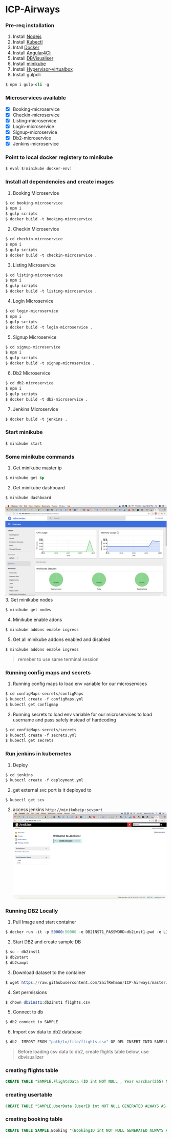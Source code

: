 # ICP-Airways
### Pre-req installation 
1. Install [Nodejs](https://nodejs.org/en/download/)
2. Install [Kubectl](https://kubernetes.io/docs/tasks/tools/install-kubectl/)
3. Intall [Docker](https://docs.docker.com/install/)
4. Install [Angular4Cli](https://cli.angular.io)
5. Install [DBVisualiser](https://www.dbvis.com/download/)
6. Install [minikube](https://kubernetes.io/docs/tasks/tools/install-minikube/)
7. Install [Hypervisor-virtualbox](https://www.virtualbox.org/wiki/Downloads)
8. Install gulpcli 
``` s
$ npm i gulp-cli -g
```

### Microservices available 
* [x] Booking-microservice
* [x] Checkin-microservice
* [x] Listing-microservice
* [x] Login-microservice
* [x] Signup-microservice
* [x] Db2-microservice
* [x] Jenkins-microservice

### Point to local docker registery to minikube
```s
$ eval $(minikube docker-env)
```
### Install all dependencies and create images 
1. Booking Microservice
```s
$ cd booking-microservice
$ npm i
$ gulp scripts
$ docker build -t booking-microservice .
```
2. Checkin Microservice
```s
$ cd checkin-microservice
$ npm i
$ gulp scripts
$ docker build -t checkin-microservice .
```
3. Listing Microservice
```s
$ cd listing-microservice
$ npm i
$ gulp scripts
$ docker build -t listing-microservice .
```
4. Login Microservice
```s
$ cd login-microservice
$ npm i
$ gulp scripts
$ docker build -t login-microservice .
```
5. Signup Microservice
```s
$ cd signup-microservice
$ npm i
$ gulp scripts
$ docker build -t signup-microservice .
```
6. Db2 Microservice
```s
$ cd db2-microservice
$ npm i
$ gulp scripts
$ docker build -t db2-microservice .
```
7. Jenkins Microservice
```s
$ docker build -t jenkins .
```

### Start minikube
```s
$ minikube start
```

### Some minikube commands
1. Get minikube master ip
``` s
$ minikube get ip
```
2. Get minikube dashboard
```s
$ minikube dashboard
```
![3](3.png)
3. Get minikube nodes
```s
$ minikube get nodes
```
4. Minikube enable adons
```s
$ minikube addons enable ingress
```
5. Get all minikube addons enabled and disabled
```s
$ minikube addons enable ingress
```
> remeber to use same terminal session

### Running config maps and secrets
1. Running config maps to load env variable for our microservices
```s
$ cd configMaps-secrets/configMaps
$ kubectl create -f configMaps.yml
$ kubectl get configmap
```
2. Running secrets to load env variable for our microservices to load username and pass safely instead of hardcoding
```s
$ cd configMaps-secrets/secrets
$ kubectl create -f secrets.yml
$ kubectl get secrets
```
### Run jenkins in kubernetes 
1. Deploy 
```s
$ cd jenkins
$ kubectl create -f deployment.yml
```
2. get external svc port is it deployed to
```
$ kubectl get scv
```
2. access jenkins ```http://minikubeip:scvport```
![2](2.png)
### Running DB2 Locally
1. Pull Image and start container
```s
$ docker run -it -p 50000:50000 -e DB2INST1_PASSWORD=db2inst1-pwd -e LICENSE=accept ibmcom/db2express-c:latest bash
```
2. Start DB2 and create sample DB
```s
$ su - db2inst1
$ db2start
$ db2sampl
```
3. Download dataset to the container
```s
$ wget https://raw.githubusercontent.com/SaifRehman/ICP-Airways/master/dataset/flights.csv 
```
4. Set permissions
```s
$ chown db2inst1:db2inst1 flights.csv
```
5. Connect to db
```s
$ db2 connect to SAMPLE
```
6. Import csv data to db2 database
```s
$ db2  IMPORT FROM "path/to/file/flights.csv" OF DEL INSERT INTO SAMPLE.FlightsData
```
> Before loading csv data to db2, create flights table below, use dbvisualizer

### creating flights table
```SQL
CREATE TABLE "SAMPLE.FlightsData (ID int NOT NULL , Year varchar(255) NULL , Month varchar(255) NULL, DayofMonth varchar(255) NULL, DepTime varchar(255) NULL,  CRSDepTime varchar(255) NULL, ArrTime varchar(255) NULL, CRSArrTime varchar(255) NULL, FlightNum varchar(255) NULL, TailNum varchar(255) NULL, ActualElapsedTime varchar(255) NULL, CRSElapsedTime varchar(255) NULL, Airtime varchar(255) NULL, ArrDelay varchar(255) NULL, DepDelay varchar(255) NULL,   Origin varchar(255) NULL, Dest varchar(255) NULL, Distance varchar(255) NULL, PRIMARY KEY (ID))"
```
### creating usertable
```SQL
CREATE TABLE "SAMPLE.UserData (UserID int NOT NULL GENERATED ALWAYS AS IDENTITY (START WITH 1 INCREMENT BY 1) , LastName varchar(255) NULL , FirstName varchar(255) NULL, Location varchar(255) NULL, Email varchar(255) NULL,  Password varchar(255) NULL, Age int NULL, PRIMARY KEY (UserID))"
```
### creating booking table
```SQL
CREATE TABLE SAMPLE.Booking "(BookingID int NOT NULL GENERATED ALWAYS AS IDENTITY (START WITH 1 INCREMENT BY 1) ,TS TIMESTAMP NOT NULL , Checkin varchar(255) NOT NULL, UserID INT NOT NULL, FlightID INT NOT NULL, FOREIGN KEY (UserID) REFERENCES SAMPLE.UserData(UserID), FOREIGN KEY (FlightID) REFERENCES SAMPLE.FlightsData(ID), PRIMARY KEY (BookingID))"
```